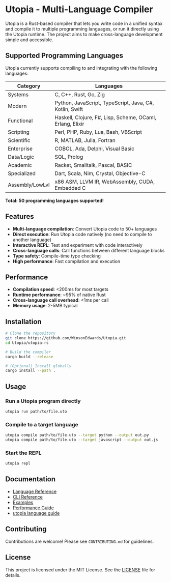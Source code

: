 # Utopia - Multi-Language Compiler

Utopia is a Rust-based compiler that lets you write code in a unified syntax and compile it to multiple programming languages, or run it directly using the Utopia runtime. The project aims to make cross-language development simple and accessible.

## Supported Programming Languages

Utopia currently supports compiling to and integrating with the following languages:

| Category         | Languages                                                                 |
|------------------|--------------------------------------------------------------------------|
| Systems          | C, C++, Rust, Go, Zig                                                    |
| Modern           | Python, JavaScript, TypeScript, Java, C#, Kotlin, Swift                  |
| Functional       | Haskell, Clojure, F#, Lisp, Scheme, OCaml, Erlang, Elixir                |
| Scripting        | Perl, PHP, Ruby, Lua, Bash, VBScript                                     |
| Scientific       | R, MATLAB, Julia, Fortran                                                |
| Enterprise       | COBOL, Ada, Delphi, Visual Basic                                         |
| Data/Logic       | SQL, Prolog                                                              |
| Academic         | Racket, Smalltalk, Pascal, BASIC                                         |
| Specialized      | Dart, Scala, Nim, Crystal, Objective-C                                   |
| Assembly/LowLvl  | x86 ASM, LLVM IR, WebAssembly, CUDA, Embedded C                          |

**Total: 50 programming languages supported!**

## Features
- **Multi-language compilation**: Convert Utopia code to 50+ languages
- **Direct execution**: Run Utopia code natively (no need to compile to another language)
- **Interactive REPL**: Test and experiment with code interactively
- **Cross-language calls**: Call functions between different language blocks
- **Type safety**: Compile-time type checking
- **High performance**: Fast compilation and execution

## Performance

- **Compilation speed**: <200ms for most targets
- **Runtime performance**: ~95% of native Rust
- **Cross-language call overhead**: <1ms per call
- **Memory usage**: 2-5MB typical

## Installation

```bash
# Clone the repository
git clone https://github.com/WinsonEdwards/Utopia.git
cd Utopia/utopia-rs

# Build the compiler
cargo build --release

# (Optional) Install globally
cargo install --path .
```

## Usage

### Run a Utopia program directly
```bash
utopia run path/to/file.uto
```

### Compile to a target language
```bash
utopia compile path/to/file.uto --target python --output out.py
utopia compile path/to/file.uto --target javascript --output out.js
```

### Start the REPL
```bash
utopia repl
```

## Documentation
- [Language Reference](docs/language-reference.md)
- [CLI Reference](docs/cli-reference.md)
- [Examples](docs/examples.md)
- [Performance Guide](docs/performance.md)
- [utopia language guide](docs/utopia-language-guide.md)

## Contributing

Contributions are welcome! Please see `CONTRIBUTING.md` for guidelines.

## License

This project is licensed under the MIT License. See the [LICENSE](LICENSE) file for details.
